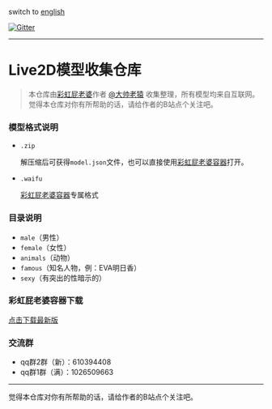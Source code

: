 switch to [english](README_en.md)

[![Gitter](https://badges.gitter.im/rainbow1024/community.svg)](https://gitter.im/rainbow1024/community?utm_source=badge&utm_medium=badge&utm_campaign=pr-badge)

---

# Live2D模型收集仓库

> 本仓库由[彩虹屁老婆](https://github.com/ezshine/live2d-model-collections/releases)作者 [@大帅老猿](https://space.bilibili.com/422646817) 收集整理，所有模型均来自互联网。觉得本仓库对你有所帮助的话，请给作者的B站点个关注吧。

### 模型格式说明

- `.zip`

  解压缩后可获得`model.json`文件，也可以直接使用[彩虹屁老婆容器](https://github.com/ezshine/live2d-model-collections/releases)打开。

- `.waifu`

  [彩虹屁老婆容器](https://github.com/ezshine/live2d-model-collections/releases)专属格式

### 目录说明

- `male`（男性）
- `female`（女性）
- `animals`（动物）
- `famous`（知名人物，例：EVA明日香）
- `sexy`（有突出的性暗示的）

### 彩虹屁老婆容器下载

[点击下载最新版](https://github.com/ezshine/live2d-model-collections/releases)

### 交流群

- qq群2群（新）：610394408
- qq群1群（满）：1026509663


---

觉得本仓库对你有所帮助的话，请给作者的B站点个关注吧。